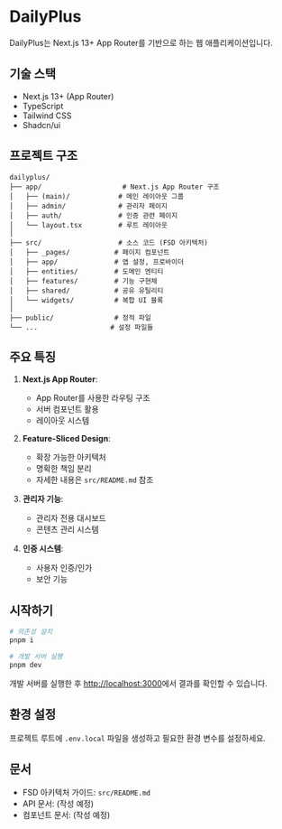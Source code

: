 # DailyPlus

DailyPlus는 Next.js 13+ App Router를 기반으로 하는 웹 애플리케이션입니다.

## 기술 스택

- Next.js 13+ (App Router)
- TypeScript
- Tailwind CSS
- Shadcn/ui

## 프로젝트 구조

```
dailyplus/
├── app/                    # Next.js App Router 구조
│   ├── (main)/            # 메인 레이아웃 그룹
│   ├── admin/             # 관리자 페이지
│   ├── auth/              # 인증 관련 페이지
│   └── layout.tsx         # 루트 레이아웃
│
├── src/                   # 소스 코드 (FSD 아키텍처)
│   ├── _pages/           # 페이지 컴포넌트
│   ├── app/              # 앱 설정, 프로바이더
│   ├── entities/         # 도메인 엔티티
│   ├── features/         # 기능 구현체
│   ├── shared/           # 공유 유틸리티
│   └── widgets/          # 복합 UI 블록
│
├── public/               # 정적 파일
└── ...                  # 설정 파일들
```

## 주요 특징

1. **Next.js App Router**:

   - App Router를 사용한 라우팅 구조
   - 서버 컴포넌트 활용
   - 레이아웃 시스템

2. **Feature-Sliced Design**:

   - 확장 가능한 아키텍처
   - 명확한 책임 분리
   - 자세한 내용은 `src/README.md` 참조

3. **관리자 기능**:

   - 관리자 전용 대시보드
   - 콘텐츠 관리 시스템

4. **인증 시스템**:
   - 사용자 인증/인가
   - 보안 기능

## 시작하기

```bash
# 의존성 설치
pnpm i

# 개발 서버 실행
pnpm dev
```

개발 서버를 실행한 후 [http://localhost:3000](http://localhost:3000)에서 결과를 확인할 수 있습니다.

## 환경 설정

프로젝트 루트에 `.env.local` 파일을 생성하고 필요한 환경 변수를 설정하세요.

## 문서

- FSD 아키텍처 가이드: `src/README.md`
- API 문서: (작성 예정)
- 컴포넌트 문서: (작성 예정)
